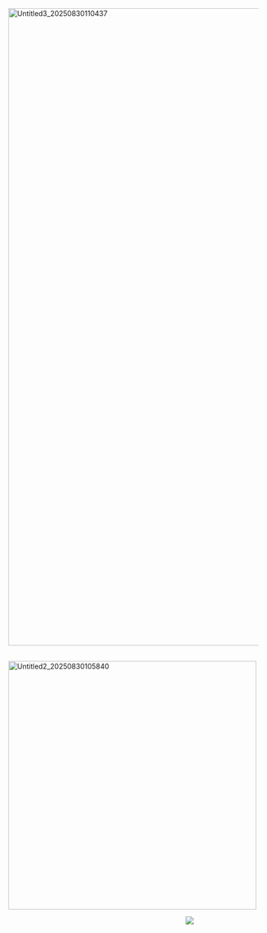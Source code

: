 <img width="1280" height="1280" alt="Untitled3_20250830110437" src="https://github.com/user-attachments/assets/9ab6a97e-5589-4393-bde2-b185e3b7e7be" />




⠀⠀⠀⠀⠀⠀⠀⠀⠀⠀⠀⠀⠀⠀  ⠀ ⠀<img width="499" height="499" alt="Untitled2_20250830105840" src="https://github.com/user-attachments/assets/2b9c3b5a-a68d-427a-871d-5f4dd49ca3bc" />






⠀⠀⠀⠀⠀⠀⠀⠀⠀⠀⠀⠀⠀⠀⠀⠀⠀⠀⠀⠀⠀⠀⠀⠀⠀⠀⠀⠀⠀⠀⠀⠀ ⠀⠀ ![](https://komarev.com/ghpvc/?username=your-github-username&color=847848)
